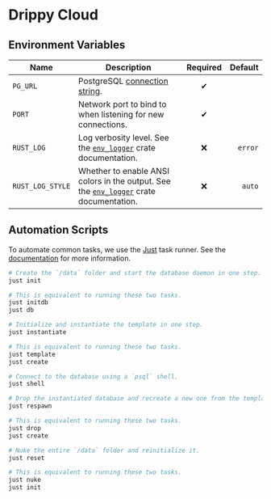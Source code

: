 # Drippy Cloud

## Environment Variables

**Name** | **Description** | **Required** | **Default**
-------- | --------------- | :----------: | ----------:
`PG_URL` | PostgreSQL [connection string](https://www.postgresql.org/docs/current/libpq-connect.html#LIBPQ-CONNSTRING). | &#x2714; |
`PORT` | Network port to bind to when listening for new connections. | &#x2714; |
`RUST_LOG` | Log verbosity level. See the [`env_logger`] crate documentation. | &#x274c; | `error`
`RUST_LOG_STYLE` | Whether to enable ANSI colors in the output. See the [`env_logger`] crate documentation. | &#x274c; | `auto`

[`env_logger`]: https://docs.rs/env_logger/latest/env_logger/

## Automation Scripts

To automate common tasks, we use the [Just](https://just.systems/) task runner. See the [documentation](https://just.systems/man/en/chapter_1.html) for more information.

```bash
# Create the `/data` folder and start the database daemon in one step.
just init

# This is equivalent to running these two tasks.
just initdb
just db
```

```bash
# Initialize and instantiate the template in one step.
just instantiate

# This is equivalent to running these two tasks.
just template
just create
```

```bash
# Connect to the database using a `psql` shell.
just shell
```


```bash
# Drop the instantiated database and recreate a new one from the template.
just respawn

# This is equivalent to running these two tasks.
just drop
just create
```

```bash
# Nuke the entire `/data` folder and reinitialize it.
just reset

# This is equivalent to running these two tasks.
just nuke
just init
```
